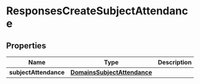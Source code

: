 
# ResponsesCreateSubjectAttendance

## Properties
| Name | Type | Description | Notes |
| ------------ | ------------- | ------------- | ------------- |
| **subjectAttendance** | [**DomainsSubjectAttendance**](DomainsSubjectAttendance.md) |  |  |



